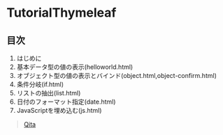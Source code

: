 # TutorialThymeleaf

## 目次
1. はじめに
1. 基本データ型の値の表示(helloworld.html)
1. オブジェクト型の値の表示とバインド(object.html,object-confirm.html)
1. 条件分岐(if.html)
1. リストの抽出(list.html)
1. 日付のフォーマット指定(date.html)
1. JavaScriptを埋め込む(js.html)

>[Qita](https://qiita.com/Ryo_g/items/2eb7744c8532cc9c42e2)

